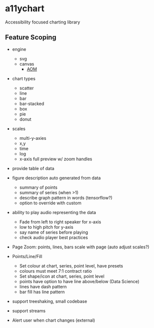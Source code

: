 # a11ychart
Accessibility focused charting library




## Feature Scoping

- engine
  - svg
  - canvas
    - [AOM](https://wicg.github.io/aom/)
- chart types
  - scatter
  - line
  - bar
  - bar-stacked
  - box
  - pie
  - donut
- scales
  - multi-y-axies
  - x,y
  - time
  - log
  - x-axis full preview w/ zoom handles

- provide table of data
- figure description auto generated from data
  - summary of points
  - summary of series (when >1)
  - describe graph pattern in words (tensorflow?)
  - option to override with custom
- ability to play audio representing the data
  - Fade from left to right speaker for x-axis
  - low to high pitch for y-axis
  - say name of series before playing
  - check audio player best practices
- Page Zoom: points, lines, bars scale with page (auto adjust scales?)
- Points/Line/Fill
  - Set colour at chart, series, point level, have presets
  - colours must meet 7:1  contract ratio
  - Set shape/icon at chart, series, point level
  - points have option to have line above/below (Data Science)
  - lines have dash pattern
  - bar fill has line pattern
- support treeshaking, small codebase
- support streams
- Alert user when chart changes (external)
